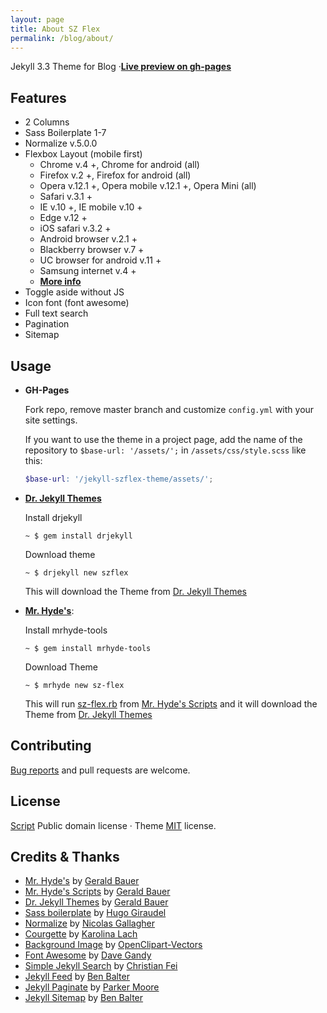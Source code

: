 ```yaml
---
layout: page
title: About SZ Flex
permalink: /blog/about/
---
```


Jekyll 3.3 Theme for Blog ·[**Live preview on gh-pages**](https://startzerognu.github.io/jekyll-szflex-theme/)

## Features

* 2 Columns
* Sass Boilerplate 1-7
* Normalize v.5.0.0
* Flexbox Layout (mobile first)
  * Chrome v.4 +, Chrome for android (all)
  * Firefox v.2 +, Firefox for android (all)
  * Opera v.12.1 +, Opera mobile v.12.1 +, Opera Mini (all)
  * Safari v.3.1 +
  * IE v.10 +, IE mobile v.10 +
  * Edge v.12 +
  * iOS safari v.3.2 +
  * Android browser v.2.1 +
  * Blackberry browser v.7 +
  * UC browser for android v.11 +
  * Samsung internet v.4 +
  * [**More info**][caniuse]
* Toggle aside without JS
* Icon font (font awesome)
* Full text search
* Pagination
* Sitemap

## Usage

* **GH-Pages**

  Fork repo, remove master branch and customize `config.yml` with your site settings.

  If you want to use the theme in a project page, add the name of the repository to
  `$base-url: '/assets/';` in `/assets/css/style.scss` like this:

  ```scss
  $base-url: '/jekyll-szflex-theme/assets/';
  ```

* **[Dr. Jekyll Themes][drjekyllthemes]**

  Install drjekyll

  ```
  ~ $ gem install drjekyll
  ```
  Download theme

  ```
  ~ $ drjekyll new szflex
  ```

  This will download the Theme from [Dr. Jekyll Themes][drjekyllthemes]

* **[Mr. Hyde's][hyde]**:

  Install mrhyde-tools

  ```
  ~ $ gem install mrhyde-tools
  ```

  Download Theme

  ```
  ~ $ mrhyde new sz-flex
  ```

  This will run [sz-flex.rb][script] from [Mr. Hyde's Scripts][hydescripts] and
  it will download the Theme from [Dr. Jekyll Themes][drjekyllthemes]

## Contributing

[Bug reports][issues] and pull requests are welcome.

## License

[Script][script] Public domain license · Theme [MIT][mit] license.

## Credits & Thanks

* [Mr. Hyde's][hyde] by [Gerald Bauer][geraldb]
* [Mr. Hyde's Scripts][hydescripts] by [Gerald Bauer][geraldb]
* [Dr. Jekyll Themes][drjekyllthemes] by [Gerald Bauer][geraldb]
* [Sass boilerplate][sass-boilerplate] by [Hugo Giraudel][hugogiraudel]
* [Normalize][normalize] by [Nicolas Gallagher][necolas]
* [Courgette][courgette] by [Karolina Lach][karolinalach]
* [Background Image][image] by [OpenClipart-Vectors][openclipart-vectors]
* [Font Awesome][font-awesome] by [Dave Gandy][dave-gandy]
* [Simple Jekyll Search][search] by [Christian Fei][christian-fei]
* [Jekyll Feed][feed] by [Ben Balter][ben-balter]
* [Jekyll Paginate][paginate] by [Parker Moore][parker-moore]
* [Jekyll Sitemap][sitemap] by [Ben Balter][ben-balter]

[caniuse]: http://caniuse.com/#feat=flexbox
[hyde]: https://github.com/mrhydescripts
[hydescripts]: https://github.com/mrhydescripts/scripts
[script]: https://github.com/mrhydescripts/scripts/blob/master/sz-flex.rb
[drjekyllthemes]: https://github.com/drjekyllthemes
[geraldb]: https://github.com/geraldb
[sass-boilerplate]: https://github.com/HugoGiraudel/sass-boilerplate
[hugogiraudel]: https://github.com/HugoGiraudel
[normalize]: https://github.com/necolas/normalize.css
[necolas]: https://github.com/necolas
[courgette]: https://fonts.google.com/specimen/Courgette
[karolinalach]: https://plus.google.com/+KarolinaLach
[image]: https://pixabay.com/en/background-blue-wallpaper-design-159244/
[openclipart-vectors]: https://pixabay.com/en/users/OpenClipart-Vectors-30363/
[issues]: https://github.com/StartZeroGnu/jekyll-szflex-theme/issues
[mit]: https://opensource.org/licenses/MIT
[search]: https://github.com/christian-fei/Simple-Jekyll-Search
[christian-fei]: https://github.com/christian-fei
[font-awesome]: http://fontawesome.io/
[dave-gandy]: https://github.com/davegandy
[feed]: https://github.com/jekyll/jekyll-feed
[paginate]: https://github.com/jekyll/jekyll-paginate
[sitemap]: https://github.com/jekyll/jekyll-sitemap
[ben-balter]: https://github.com/benbalter
[parker-moore]: https://github.com/parkr
